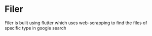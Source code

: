 # Filer
Filer is built using flutter which uses web-scrapping to find the files of specific type in google search
